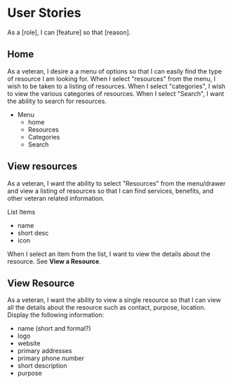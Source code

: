 # User Stories

As a [role], I can [feature] so that [reason].

## Home

As a veteran, I desire a a menu of options so that I can easily find the type of resource I am looking for. When I select "resources" from the menu, I wish to be taken to a listing of resources.  When I select "categories", I wish to view the various categories of resources.  When I select "Search", I want the ability to search for resources.  

- Menu
  - home
  - Resources
  - Categories
  - Search

## View resources

As a veteran, I want the ability to select "Resources" from the menu/drawer and view a listing of resources so that I can find services, benefits, and other veteran related information.  

List Items
- name
- short desc
- icon

When I select an item from the list, I want to view the details about the resource. See **View a Resource**.

## View Resource

As a veteran, I want the ability to view a single resource so that I can view all the details about the resource such as contact, purpose, location.  Display the following information:

- name (short and formal?)
- logo
- website
- primary addresses
- primary phone number
- short description
- purpose
